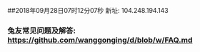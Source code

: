##2018年09月28日07时12分07秒 新址: 104.248.194.143
### 兔友常见问题及解答: https://github.com/wanggonging/d/blob/w/FAQ.md
